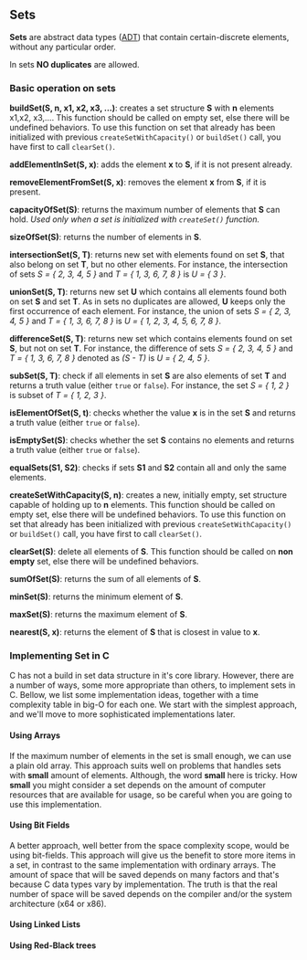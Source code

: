 ## Sets

**Sets** are abstract data types ([ADT](https://en.wikipedia.org/wiki/Abstract_data_type)) that contain certain-discrete elements, without any particular order. 

In sets **NO duplicates** are allowed.

### Basic operation on sets

**buildSet(S, n, x1, x2, x3, ...)**: creates a set structure **S** with **n** elements x1,x2, x3,…. This function should be called on empty set, else there will be undefined behaviors. To use this function on set that already has been initialized with previous `createSetWithCapacity()` or `buildSet()` call, you have first to call `clearSet()`.

**addElementInSet(S, x)**: adds the element **x** to **S**, if it is not present already.

**removeElementFromSet(S, x)**: removes the element **x** from **S**, if it is present.

**capacityOfSet(S)**: returns the maximum number of elements that **S** can hold. *Used only when a set is initialized with `createSet()` function.*

**sizeOfSet(S)**: returns the number of elements in **S**.

**intersectionSet(S, T)**: returns new set with elements found on set **S**, that also belong on set **T**, but no other elements. For instance, the intersection of sets  *S = { 2, 3, 4, 5 }*  and *T = { 1, 3, 6, 7, 8 }* is *U = { 3 }*.

**unionSet(S, T)**: returns new set **U** which contains all elements found both on set **S** and set **T**. As in sets no duplicates are allowed, **U** keeps only the first occurrence of each element. For instance, the union of sets *S = { 2, 3, 4, 5 }* and *T = { 1, 3, 6, 7, 8 }* is *U = { 1, 2, 3, 4, 5, 6, 7, 8 }*.

**differenceSet(S, T)**: returns new set which contains elements found on set **S**, but not on set **T**. For instance, the difference of sets *S = { 2, 3, 4, 5 }* and *T = { 1, 3, 6, 7, 8 }* denoted as *(S - T)* is *U = { 2, 4, 5 }*.

**subSet(S, T)**: check if all elements in set **S** are also elements of set **T** and returns a truth value (either `true` or `false`). For instance, the set *S = { 1, 2 }* is subset of *T = { 1, 2, 3 }*.

**isElementOfSet(S, t)**: checks whether the value **x** is in the set **S** and returns a truth value (either `true` or `false`).

**isEmptySet(S)**: checks whether the set **S** contains no elements and returns a truth value (either `true` or `false`).

**equalSets(S1, S2)**: checks if sets **S1** and **S2** contain all and only the same elements. 

**createSetWithCapacity(S, n)**: creates a new, initially empty, set structure capable of holding up to **n** elements. This function should be called on empty set, else there will be undefined behaviors. To use this function on set that already has been initialized with previous `createSetWithCapacity()` or `buildSet()` call, you have first to call `clearSet()`.

**clearSet(S)**: delete all elements of **S**. This function should be called on **non empty** set, else there will be undefined behaviors.

**sumOfSet(S)**: returns the sum of all elements of **S**.

**minSet(S)**: returns the minimum element of **S**.

**maxSet(S)**: returns the maximum element of **S**.

**nearest(S, x)**: returns the element of **S** that is closest in value to **x**. 

### Implementing Set in C

C has not a build in set data structure in it's core library. However, there are a number of ways, some more appropriate than others, to implement sets in C. Bellow, we list some implementation ideas, together with a time complexity table in big-O for each one. We start with the simplest approach, and we'll move to more sophisticated implementations later.

#### Using Arrays

If the maximum number of elements in the set is small enough, we can use a plain old array. This approach suits well on problems that handles sets with **small** amount of elements. Although, the word **small** here is tricky. How **small** you might consider a set depends on the amount of computer resources that are available for usage, so be careful when you are going to use this implementation.

#### Using Bit Fields

A better approach, well better from the space complexity scope, would be using bit-fields. This approach will give us the benefit to store more items in a set, in contrast to the same implementation with ordinary arrays. The amount of space that will be saved depends on many factors and that's because C data types vary by implementation. The truth is that the real number of space will be saved depends on the compiler and/or the system architecture (x64 or x86).

#### Using Linked Lists

#### Using Red-Black trees

